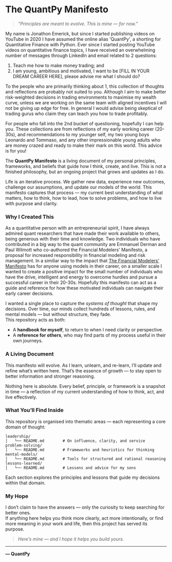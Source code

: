 # The QuantPy Manifesto

> *“Principles are meant to evolve. This is mine — for now.”*

My name is Jonathon Emerick, but since I started publishing videos on YouTube in 2020 I have assumed the online alias 'QuantPy', a shorting for Quantitative Finance with Python. Ever since I started posting YouTube videos on quantitative finance topics, I have received an overwhelming number of messages through LinkedIn and email related to 2 questions:
1. Teach me how to make money trading; and
2. I am young, ambitious and motivated, I want to be [FILL IN YOUR DREAM CAREER HERE], please advise me what I should do?

To the people who are primarily thinking about 1, this collection of thoughts and reflections are probably not suited to you. Although I aim to make better risk-weighted decisions in trading environments to maximise my wealth curve, unless we are working on the same team with aligned incentives I will not be giving up edge for free. 
In general I would advise being skeptical of trading gurus who claim they can teach you how to trade profitably.

For people who fall into the 2nd bucket of questioning, hopefully I can help you. These collections are from reflections of my early working career (20-30s), and recommendations to my younger self, my two young boys Leonardo and Tommaso, and any other impressionable young adults who are money crazed and ready to make their mark on this world. This advice is for you!

The **QuantPy Manifesto** is a living document of my personal principles, frameworks, and beliefs that guide how I think, create, and live. This is not a finished philosophy, but an ongoing project that grows and updates as I do.

Life is an iterative process. We gather new data, experience new outcomes, challenge our assumptions, and update our models of the world. This manifesto captures that process — my current best understanding of what matters, how to think, how to lead, how to solve problems, and how to live with purpose and clarity.

### Why I Created This
As a quantitative person with an entrepreneurial spirit, I have always admired quant researchers that have made their work available to others, being generous with their time and knowledge.
Two individuals who have contributed in a big way to the quant community are Emmanuel Derman and Paul Wilmott who co-authored the Financial Modelers' Manifesto, a proposal for increased responsibility in financial modeling and risk management.
In a similiar way to the impact that [The Financial Modelers’ Manifesto](https://wilmott.com/financial-modelers-manifesto/) has for anyone using models in their career, on a smaller scale I wanted to create a positive impact for the small number of individuals who have the drive, intelligent and energy to overcome hurdles and pursue a successful career in their 20-30s.
Hopefully this manifesto can act as a guide and reference for how these motivated individuals can navigate their early career decisions.

I wanted a single place to capture the *systems of thought* that shape my decisions. Over time, our minds collect hundreds of lessons, rules, and mental models — but without structure, they fade.  
This repository acts as both:
- A **handbook for myself**, to return to when I need clarity or perspective.
- A **reference for others**, who may find parts of my process useful in their own journeys.


### A Living Document
This manifesto will evolve. As I learn, unlearn, and re-learn, I’ll update and refine what’s written here. That’s the essence of growth — to stay open to better information and stronger reasoning.

Nothing here is absolute. Every belief, principle, or framework is a snapshot in time — a reflection of my current understanding of how to think, act, and live effectively.

### What You’ll Find Inside
This repository is organised into thematic areas — each representing a core domain of thought:

```
leadership/
│   └── README.md        # On influence, clarity, and service
problem-solving/
│   └── README.md        # Frameworks and heuristics for thinking
mental-models/
│   └── README.md        # Tools for structured and rational reasoning
lessons-learned/
│   └── README.md        # Lessons and advice for my sons
```

Each section explores the principles and lessons that guide my decisions within that domain.

### My Hope
I don’t claim to have the answers — only the curiosity to keep searching for better ones.  
If anything here helps you think more clearly, act more intentionally, or find more meaning in your work and life, then this project has served its purpose.

> *Here’s mine — and I hope it helps you build yours.*

---

**— QuantPy**
